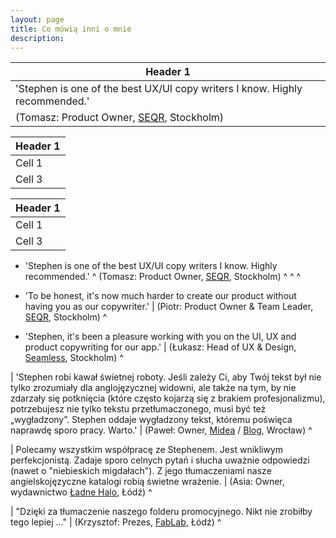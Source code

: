 ```yaml
---
layout: page
title: Co mówią inni o mnie
description: 
---
```



Header 1 | 
---------|
'Stephen is one of the best UX/UI copy writers I know. Highly recommended.'  |
(Tomasz: Product Owner, [SEQR](https://pages.github.com), Stockholm)|

Header 1 | 
---------|
Cell 1   |
Cell 3   |

Header 1 | 
---------|
Cell 1   |
Cell 3   |

* 'Stephen is one of the best UX/UI copy writers I know. Highly recommended.'
^
(Tomasz: Product Owner, [SEQR](https://pages.github.com), Stockholm)
^
^
^

* 'To be honest, it's now much harder to create our product without having you as our copywriter.'
| (Piotr: Product Owner & Team Leader, [SEQR](https://pages.github.com), Stockholm)
^

* 'Stephen, it's been a pleasure working with you on the UI, UX and product copywriting for our app.'
| (Łukasz: Head of UX & Design, [Seamless](), Stockholm)
^

| 'Stephen robi kawał świetnej roboty. Jeśli zależy Ci, aby Twój tekst był nie tylko zrozumiały dla anglojęzycznej widowni, ale także na tym, by nie zdarzały się potknięcia (które często kojarzą się z brakiem profesjonalizmu), potrzebujesz nie tylko tekstu przetłumaczonego, musi być też „wygładzony”. Stephen oddaje wygładzony tekst, któremu poświęca naprawdę sporo pracy. Warto.'
| (Paweł: Owner, [Midea]() / [Blog](), Wrocław)
^

| Polecamy wszystkim współpracę ze Stephenem. Jest wnikliwym perfekcjonistą. Zadaje sporo celnych pytań i słucha uważnie odpowiedzi (nawet o "niebieskich migdałach"). Z jego tłumaczeniami nasze angielskojęzyczne katalogi robią świetne wrażenie.
| (Asia: Owner, wydawnictwo [Ładne Halo](), Łódź)
^

| "Dzięki za tłumaczenie naszego folderu promocyjnego. Nikt nie zrobiłby tego lepiej ..."
| (Krzysztof: Prezes, [FabLab](), Łódź)
^
